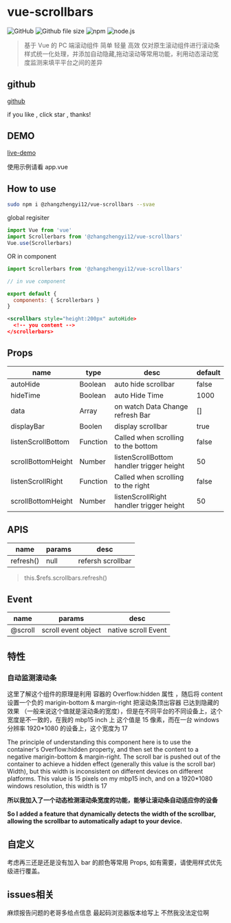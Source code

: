 # vue-scrollbars

![GitHub](https://img.shields.io/github/license/mashape/apistatus.svg) ![Github file size](https://img.shields.io/badge/size-10kb-brightgreen.svg)
![npm](https://img.shields.io/badge/npm-6.4.1-red.svg)
![node.js](https://img.shields.io/badge/node.js-v10.9.0-blue.svg)

> 基于 Vue 的 PC 端滚动组件 简单 轻量 高效
> 仅对原生滚动组件进行滚动条样式统一化处理，并添加自动隐藏,拖动滚动等常用功能，利用动态滚动宽度监测来填平平台之间的差异

## github

[github](https://github.com/zhangzhengyi12/vue-scrollbars)

if you like , click star , thanks!

## DEMO

[live-demo](https://gh.yinode.tech/vue-scrollbars/)

使用示例请看 app.vue

## How to use

```bash
sudo npm i @zhangzhengyi12/vue-scrollbars --svae
```

global regisiter

```js
import Vue from 'vue'
import Scrollerbars from '@zhangzhengyi12/vue-scrollbars'
Vue.use(Scrollerbars)
```

OR in component

```js
import Scrollerbars from '@zhangzhengyi12/vue-scrollbars'

// in vue component

export default {
  components: { Scrollerbars }
}
```

```xml
<scrollbars style="height:200px" autoHide>
  <!-- you content -->
</scrollerbars>
```

## Props

| name               | type     | desc                                      | default |
| ------------------ | -------- | ----------------------------------------- | ------- |
| autoHide           | Boolean  | auto hide scrollbar                       | false   |
| hideTime           | Boolean  | auto Hide Time                            | 1000    |
| data               | Array    | on watch Data Change refresh Bar          | []      |
| displayBar         | Boolen   | display scrollbar                         | true    |
| listenScrollBottom | Function | Called when scrolling to the bottom       | false   |
| scrollBottomHeight | Number   | listenScrollBottom handler trigger height | 50      |
| listenScrollRight  | Function | Called when scrolling to the right        | false   |
| scrollBottomHeight | Number   | listenScrollRight handler trigger height  | 50      |

## APIS

| name      | params | desc              |
| --------- | ------ | ----------------- |
| refresh() | null   | refersh scrollbar |

> this.\$refs.scrollbars.refresh()

## Event

| name    | params              | desc                |
| ------- | ------------------- | ------------------- |
| @scroll | scroll event object | native scroll Event |

## 特性

### 自动监测滚动条

这里了解这个组件的原理是利用 容器的 Overflow:hidden 属性 ，随后将 content 设置一个负的 marigin-bottom & margin-right 把滚动条顶出容器 已达到隐藏的效果 （一般来说这个值就是滚动条的宽度），但是在不同平台的不同设备上，这个宽度是不一致的，在我的 mbp15 inch 上 这个值是 15 像素，而在一台 windows 分辨率 1920\*1080 的设备上，这个宽度为 17

The principle of understanding this component here is to use the container's Overflow:hidden property, and then set the content to a negative marigin-bottom & margin-right. The scroll bar is pushed out of the container to achieve a hidden effect (generally this value is the scroll bar) Width), but this width is inconsistent on different devices on different platforms. This value is 15 pixels on my mbp15 inch, and on a 1920\*1080 windows resolution, this width is 17

**所以我加入了一个动态检测滚动条宽度的功能，能够让滚动条自动适应你的设备**

**So I added a feature that dynamically detects the width of the scrollbar, allowing the scrollbar to automatically adapt to your device.**


## 自定义

考虑再三还是还是没有加入 bar 的颜色等常用 Props, 如有需要，请使用样式优先级进行覆盖。

## issues相关

麻烦报告问题的老哥多给点信息 最起码浏览器版本给写上 不然我没法定位啊
